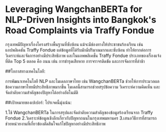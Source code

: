# Leveraging WangchanBERTa for NLP-Driven Insights into Bangkok's Road Complaints via Traffy Fondue

กรุงเทพมีปัญหาเรื่องโครงสร้างพื้นฐานที่ซับซ้อน แม้จะมีช่องทางให้ประชาชนร้องเรียน เช่น แอปพลิเคชัน Traffy Fondue แต่ข้อมูลที่ได้รับมักมีปริมาณมากและซับซ้อน ทำให้ยากต่อการวิเคราะห์และจัดการอย่างมีประสิทธิภาพ และในแอพพลิเคชั่น Traffy Fondue ประเภทของเรื่องแจ้งที่ติด Top 5 ตลอด คือ ถนน เช่น การชำรุดเสียหาย การจราจรติดขัด และการจัดการที่ล่าช้า

##โอกาสทางเทคโนโลยี:

การพัฒนาเทคโนโลยี NLP และโมเดลภาษาไทย เช่น WangchanBERTa ช่วยให้การประมวลผลข้อความภาษาไทยมีประสิทธิภาพมากขึ้น โมเดลนี้สามารถช่วยสรุปข้อความ วิเคราะห์ความคิดเห็น และจัดลำดับความสำคัญของปัญหาได้อย่างอัตโนมัติ

##เป้าหมายของเปเปอร์:
โปรเจคนี้มุ่งเน้น:

1.ใช้ WangchanBERTa ในการสรุปและจัดลำดับความสำคัญของข้อมูลร้องเรียนจาก Traffy Fondue
2.วิเคราะห์ข้อมูลเชิงลึกเกี่ยวกับปัญหาถนนในกรุงเทพมหานคร
3.เสนอวิธีการที่สามารถช่วยหน่วยงานที่เกี่ยวข้องตัดสินใจแก้ไขปัญหาอย่างมีประสิทธิภาพ

